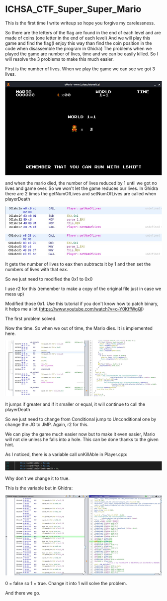 # ICHSA_CTF_Super_Super_Mario
This is the first time I write writeup so hope you forgive my carelessness.

So there are the letters of the flag are found in the end of each level and are made of coins (one letter in the end of each level)
And we will play this game and find the flag(I enjoy this way than find the coin position in the code when disassemble the program in Ghidra)
The problems when we played the game are number of lives, time and we can be easily killed.
So I will resolve the 3 problems to make this much easier.

First is the number of lives. When we play the game we can see we got 3 lives.

![numofLives](https://github.com/poigiatre/ICHSA_CTF/blob/Super_Super_Mario/NumberofLives1.jpg)

and when the mario died, the number of lives reduced by 1 until we got no lives and game over.
So we won't let the game reduces our lives.
In Ghidra there are 2 times the getNumOfLives and setNumOfLives are called when playerDeath

![getnumofLive1](https://github.com/poigiatre/ICHSA_CTF/blob/Super_Super_Mario/Get_SetNumofLives2.jpg)

![getnumofLive2](https://github.com/poigiatre/ICHSA_CTF/blob/Super_Super_Mario/Get_SetNumofLives3.jpg)

It gets the number of lives to eax then subtracts it by 1 and then set the numbers of lives with that eax.

So we just need to modified the 0x1 to 0x0

I use r2 for this (remember to make a copy of the original file just in case we mess up)

Modified those 0x1. Use this tutorial if you don't know how to patch binary, it helps me a lot (https://www.youtube.com/watch?v=o-Y0KffWgQI)

The first problem solved.

Now the time. So when we out of time, the Mario dies. It is implemented here.

![time](https://github.com/poigiatre/ICHSA_CTF/blob/Super_Super_Mario/Time1.jpg)

It jumps if greater and if it smaller or equal, it will continue to call the playerDeath

So we just need to change from 	Conditional jump to Unconditional one by change the JG to JMP.
Again, r2 for this.

We can play the game much easier now but to make it even easier, Mario will not die unless he falls into a hole.
This can be done thanks to the given hint.

As I noticed, there is a variable call unKillAble in Player.cpp:

![unkill1](https://github.com/poigiatre/ICHSA_CTF/blob/Super_Super_Mario/unKillAble1.jpg)

Why don't we change it to true.

This is the variable but in Ghidra:

![unkill2](https://github.com/poigiatre/ICHSA_CTF/blob/Super_Super_Mario/unKillAble2.jpg)

0 = false so 1 = true.
Change it into 1 will solve the problem.

And there we go.

